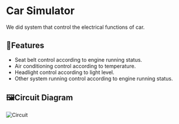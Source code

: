 # Car Simulator
We did system that control the electrical functions of car.
## 🔧Features
- Seat belt control according to engine running status.
- Air conditioning control according to temperature.
- Headlight control according to light level.
- Other system running control according to engine running status.
## 🖼️Circuit Diagram
![Circuit]()

